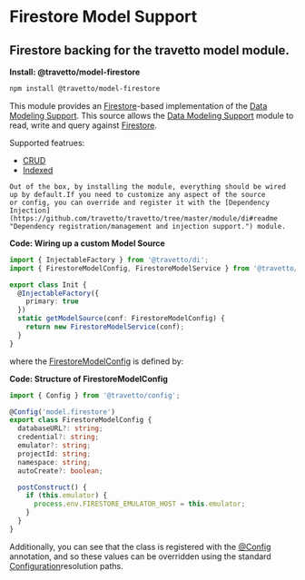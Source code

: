 <!-- This file was generated by @travetto/doc and should not be modified directly -->
<!-- Please modify https://github.com/travetto/travetto/tree/master/module/model-firestore/doc.ts and execute "npx trv doc" to rebuild -->
# Firestore Model Support
## Firestore backing for the travetto model module.

**Install: @travetto/model-firestore**
```bash
npm install @travetto/model-firestore
```

This module provides an [Firestore](https://firebase.google.com/docs/firestore)-based implementation of the [Data Modeling Support](https://github.com/travetto/travetto/tree/master/module/model#readme "Datastore abstraction for core operations.").  This source allows the [Data Modeling Support](https://github.com/travetto/travetto/tree/master/module/model#readme "Datastore abstraction for core operations.") module to read, write and query against [Firestore](https://firebase.google.com/docs/firestore).

Supported featrues:
   
   *  [CRUD](https://github.com/travetto/travetto/tree/master/module/model/src/service/crud.ts#L11)
   *  [Indexed](https://github.com/travetto/travetto/tree/master/module/model/src/service/indexed.ts#L11)

    Out of the box, by installing the module, everything should be wired up by default.If you need to customize any aspect of the source 
    or config, you can override and register it with the [Dependency Injection](https://github.com/travetto/travetto/tree/master/module/di#readme "Dependency registration/management and injection support.") module.

    
**Code: Wiring up a custom Model Source**
```typescript
import { InjectableFactory } from '@travetto/di';
import { FirestoreModelConfig, FirestoreModelService } from '@travetto/model-firestore';

export class Init {
  @InjectableFactory({
    primary: true
  })
  static getModelSource(conf: FirestoreModelConfig) {
    return new FirestoreModelService(conf);
  }
}
```

  where the [FirestoreModelConfig](https://github.com/travetto/travetto/tree/master/module/model-firestore/src/config.ts#L4) is defined by:

  
**Code: Structure of FirestoreModelConfig**
```typescript
import { Config } from '@travetto/config';

@Config('model.firestore')
export class FirestoreModelConfig {
  databaseURL?: string;
  credential?: string;
  emulator?: string;
  projectId: string;
  namespace: string;
  autoCreate?: boolean;

  postConstruct() {
    if (this.emulator) {
      process.env.FIRESTORE_EMULATOR_HOST = this.emulator;
    }
  }
}
```

  Additionally, you can see that the class is registered with the [@Config](https://github.com/travetto/travetto/tree/master/module/config/src/decorator.ts#L10) annotation, and so these values can be overridden using the 
  standard [Configuration](https://github.com/travetto/travetto/tree/master/module/config#readme "Environment-aware config management using yaml files")resolution paths.

